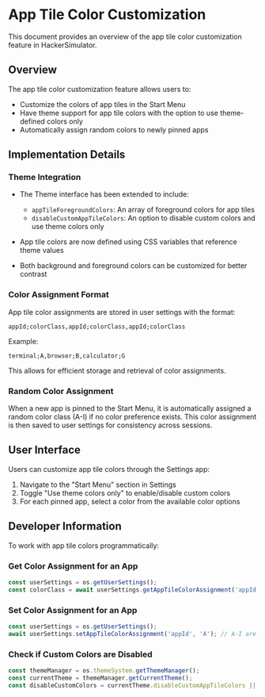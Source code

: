 # App Tile Color Customization

This document provides an overview of the app tile color customization feature in HackerSimulator.

## Overview

The app tile color customization feature allows users to:
- Customize the colors of app tiles in the Start Menu
- Have theme support for app tile colors with the option to use theme-defined colors only
- Automatically assign random colors to newly pinned apps

## Implementation Details

### Theme Integration

- The Theme interface has been extended to include:
  - `appTileForegroundColors`: An array of foreground colors for app tiles
  - `disableCustomAppTileColors`: An option to disable custom colors and use theme colors only

- App tile colors are now defined using CSS variables that reference theme values
- Both background and foreground colors can be customized for better contrast

### Color Assignment Format

App tile color assignments are stored in user settings with the format:
```
appId;colorClass,appId;colorClass,appId;colorClass
```

Example:
```
terminal;A,browser;B,calculator;G
```

This allows for efficient storage and retrieval of color assignments.

### Random Color Assignment

When a new app is pinned to the Start Menu, it is automatically assigned a random color class (A-I) if no color preference exists. This color assignment is then saved to user settings for consistency across sessions.

## User Interface

Users can customize app tile colors through the Settings app:
1. Navigate to the "Start Menu" section in Settings
2. Toggle "Use theme colors only" to enable/disable custom colors
3. For each pinned app, select a color from the available color options

## Developer Information

To work with app tile colors programmatically:

### Get Color Assignment for an App
```typescript
const userSettings = os.getUserSettings();
const colorClass = await userSettings.getAppTileColorAssignment('appId');
```

### Set Color Assignment for an App
```typescript
const userSettings = os.getUserSettings();
await userSettings.setAppTileColorAssignment('appId', 'A'); // A-I are valid color classes
```

### Check if Custom Colors are Disabled
```typescript
const themeManager = os.themeSystem.getThemeManager();
const currentTheme = themeManager.getCurrentTheme();
const disableCustomColors = currentTheme.disableCustomAppTileColors || false;
```
